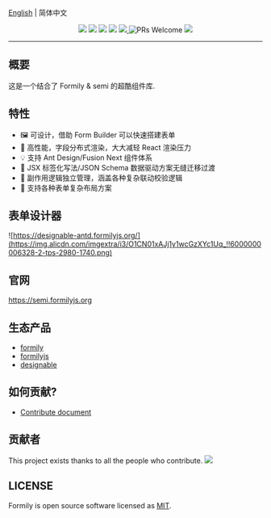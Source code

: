 [English](./README.md) | 简体中文

<p align="center">
<img src="https://img.alicdn.com/tfs/TB1fHhZu4D1gK0jSZFyXXciOVXa-2500-1200.png">
<img src="https://img.shields.io/npm/dt/@formily/semi"/>
<img src="https://img.shields.io/npm/dm/@formily/semi"/>
<a href="https://www.npmjs.com/package/@formily/semi"><img src="https://img.shields.io/npm/v/@formily/semi.svg"></a>
<a href="https://codecov.io/gh/formilyjs/semi">
  <img src="https://codecov.io/gh/formilyjs/semi/branch/master/graph/badge.svg?token=3V9RU8Wh9d"/>
</a>
<img alt="PRs Welcome" src="https://img.shields.io/badge/PRs-welcome-brightgreen.svg"/>
<a href="https://github.com/actions-cool/issues-helper">
  <img src="https://img.shields.io/badge/using-issues--helper-blueviolet"/>
</a>
</p>

---

## 概要

这是一个结合了 Formily & semi 的超酷组件库.

## 特性

- 🖼 可设计，借助 Form Builder 可以快速搭建表单
- 🚀 高性能，字段分布式渲染，大大减轻 React 渲染压力
- 💡 支持 Ant Design/Fusion Next 组件体系
- 🎨 JSX 标签化写法/JSON Schema 数据驱动方案无缝迁移过渡
- 🏅 副作用逻辑独立管理，涵盖各种复杂联动校验逻辑
- 🌯 支持各种表单复杂布局方案

## 表单设计器

![https://designable-antd.formilyjs.org/](https://img.alicdn.com/imgextra/i3/O1CN01xAJj1y1wcGzXYc1Uq_!!6000000006328-2-tps-2980-1740.png)

## 官网

https://semi.formilyjs.org

## 生态产品

- [formily](https://github.com/alibaba/formily)
- [formilyjs](https://github.com/formilyjs)
- [designable](https://github.com/alibaba/designable)

## 如何贡献?

- [Contribute document](https://formilyjs.org/zh-CN/guide/contribution)

## 贡献者

This project exists thanks to all the people who contribute.
<a href="https://github.com/formilyjs/semi/graphs/contributors"><img src="https://contrib.rocks/image?repo=formilyjs/semi" /></a>

## LICENSE

Formily is open source software licensed as
[MIT](./LICENSE.md).
